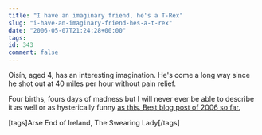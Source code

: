 ```yaml
---
title: "I have an imaginary friend, he's a T-Rex"
slug: "i-have-an-imaginary-friend-hes-a-t-rex"
date: "2006-05-07T21:24:28+00:00"
tags:
id: 343
comment: false
---
```


Oisín, aged 4, has an interesting imagination. He's come a long way since he shot out at 40 miles per hour without pain relief.

Four births, fours days of madness but I will never ever be able to describe it as well or as hysterically funny [as this. Best blog post of 2006 so far.](http://arseendofireland.blogspot.com/2006/05/how-to-have-baby.html)

[tags]Arse End of Ireland, The Swearing Lady[/tags]
